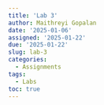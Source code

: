 ```yaml
---
title: 'Lab 3'
author: Maithreyi Gopalan
date: '2025-01-06'
assigned: '2025-01-22'
due: '2025-01-22'
slug: lab-3
categories:
  - Assignments
tags:
  - Labs
toc: true
---
```

